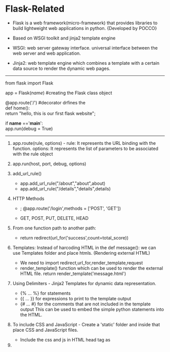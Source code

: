 # Flask-Related

- Flask is a web framework(micro-framework) that provides libraries to build lightweight web applications in python. {Developed by POCCO}
- Based on WSGI toolkit and jinja2 template engine

- WSGI: web server gateway interface. universal interface between the web server and web application.
- Jinja2: web template engine which combines a template with a certain data source to render the dynamic web pages.

----------------------------------------------------------------------------------------------------------------------------------------------------------------------------------

from flask import Flask  
  
app = Flask(_name_) #creating the Flask class object   
 
@app.route('/') #decorator drfines the   
def home():  
    return "hello, this is our first flask website";  
  
if __name__ =='__main__':  
    app.run(debug = True)  
    
-----------------------------------------------------------------------------------------------------------------------------------------------------------------------------------

1. app.route(rule, options)  - rule: It represents the URL binding with the function. options: It represents the list of parameters to be associated with the rule object
2. app.run(host, port, debug, options)  
3. add_url_rule()
    - app.add_url_rule("/about","about",about)  
    - app.add_url_rule("/details","details",details)  

4. HTTP Methods
    - <form action="/submit" method="POST"> ; @app.route('/login',methods = ['POST', 'GET'])
    - GET, POST, PUT, DELETE, HEAD
  
5. From one function path to another path:
    - return redirect(url_for('success',count=total_score))
  
  
5. Templates: Instead of harcoding HTML in the def message(): we can use Templates folder and place htmls. (Rendering external HTML)
    - We need to import redirect,url_for,render_template,request
    - render_template() function which can be used to render the external HTML file. return render_template('message.html') 

6. Using Delimiters - Jinja2 Templates for dynamic data representation. 
    - {% ... %} for statements
    - {{ ... }} for expressions to print to the template output
    - {# ... #} for the comments that are not included in the template output
  This can be used to embed the simple python statements into the HTML.
  
7. To include CSS and JavaScript - Create a 'static' folder and inside that place CSS and JavaScript files.
    - Include the css and js in HTML head tag as     <link rel= "stylesheet" type= "text/css" href= "{{ url_for('static',filename='style/css.css') }}">
  
8. 
  
